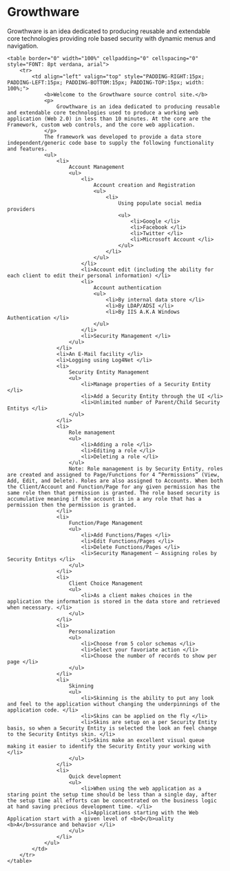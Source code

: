 # Growthware
Growthware is an idea dedicated to producing reusable and extendable core technologies providing role based security with dynamic menus and navigation.  


    <table border="0" width="100%" cellpadding="0" cellspacing="0" style="FONT: 8pt verdana, arial">
        <tr>
            <td align="left" valign="top" style="PADDING-RIGHT:15px; PADDING-LEFT:15px; PADDING-BOTTOM:15px; PADDING-TOP:15px; width: 100%;">
                <b>Welcome to the Growthware source control site.</b>
                <p>
                    Growthware is an idea dedicated to producing reusable and extendable core technologies used to produce a working web application (Web 2.0) in less than 10 minutes. At the core are the Framework, custom web controls, and the core web application.
                </p>
                The framework was developed to provide a data store independent/generic code base to supply the following functionality and features.
                <ul>
                    <li>
                        Account Management
                        <ul>
                            <li>
                                Account creation and Registration
                                <ul>
                                    <li>
                                        Using populate social media providers
                                        <ul>
                                            <li>Google </li>
                                            <li>Facebook </li>
                                            <li>Twitter </li>
                                            <li>Microsoft Account </li>
                                        </ul>
                                    </li>
                                </ul>
                            </li>
                            <li>Account edit (including the ability for each client to edit their personal information) </li>
                            <li>
                                Account authentication
                                <ul>
                                    <li>By internal data store </li>
                                    <li>By LDAP/ADSI </li>
                                    <li>By IIS A.K.A Windows Authentication </li>
                                </ul>
                            </li>
                            <li>Security Management </li>
                        </ul>
                    </li>
                    <li>An E-Mail facility </li>
                    <li>Logging using Log4Net </li>
                    <li>
                        Security Entity Management
                        <ul>
                            <li>Manage properties of a Security Entity </li>
                            <li>Add a Security Entity through the UI </li>
                            <li>Unlimited number of Parent/Child Security Entitys </li>
                        </ul>
                    </li>
                    <li>
                        Role management
                        <ul>
                            <li>Adding a role </li>
                            <li>Editing a role </li>
                            <li>Deleting a role </li>
                        </ul>
                        Note: Role management is by Security Entity, roles are created and assigned to Page/Functions for 4 “Permissions” (View, Add, Edit, and Delete). Roles are also assigned to Accounts. When both the Client/Account and Function/Page for any given permission has the same role then that permission is granted. The role based security is accumulative meaning if the account is in a any role that has a permission then the permission is granted.
                    </li>
                    <li>
                        Function/Page Management
                        <ul>
                            <li>Add Functions/Pages </li>
                            <li>Edit Functions/Pages </li>
                            <li>Delete Functions/Pages </li>
                            <li>Security Management – Assigning roles by Security Entitys </li>
                        </ul>
                    </li>
                    <li>
                        Client Choice Management
                        <ul>
                            <li>As a client makes choices in the application the information is stored in the data store and retrieved when necessary. </li>
                        </ul>
                    </li>
                    <li>
                        Personalization
                        <ul>
                            <li>Choose from 5 color schemas </li>
                            <li>Select your favoriate action </li>
                            <li>Choose the number of records to show per page </li>
                        </ul>
                    </li>
                    <li>
                        Skinning
                        <ul>
                            <li>Skinning is the ability to put any look and feel to the application without changing the underpinnings of the application code. </li>
                            <li>Skins can be applied on the fly </li>
                            <li>Skins are setup on a per Security Entity basis, so when a Security Entity is selected the look an feel change to the Security Entitys skin. </li>
                            <li>Skins make an excellent visual queue making it easier to identify the Security Entity your working with </li>
                        </ul>
                    </li>
                    <li>
                        Quick development
                        <ul>
                            <li>When using the web application as a staring point the setup time should be less than a single day, after the setup time all efforts can be concentrated on the business logic at hand saving precious development time. </li>
                            <li>Applications starting with the Web Application start with a given level of <b>Q</b>uality <b>A</b>ssurance and behavior </li>
                        </ul>
                    </li>
                </ul>
            </td>
        </tr>
    </table>
